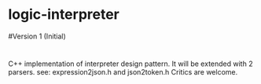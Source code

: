 # logic-interpreter
#Version 1 (Initial)
#
 C++ implementation of interpreter design pattern.
 It will be extended with 2 parsers.
 see: expression2json.h and json2token.h
 Critics are welcome.
